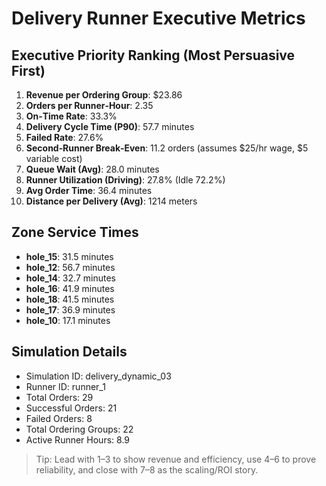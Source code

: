 # Delivery Runner Executive Metrics

## Executive Priority Ranking (Most Persuasive First)
1. **Revenue per Ordering Group**: $23.86
2. **Orders per Runner‑Hour**: 2.35
3. **On‑Time Rate**: 33.3%
4. **Delivery Cycle Time (P90)**: 57.7 minutes
5. **Failed Rate**: 27.6%
6. **Second‑Runner Break‑Even**: 11.2 orders (assumes $25/hr wage, $5 variable cost)
7. **Queue Wait (Avg)**: 28.0 minutes
8. **Runner Utilization (Driving)**: 27.8% (Idle 72.2%)
9. **Avg Order Time**: 36.4 minutes
10. **Distance per Delivery (Avg)**: 1214 meters

## Zone Service Times
- **hole_15**: 31.5 minutes
- **hole_12**: 56.7 minutes
- **hole_14**: 32.7 minutes
- **hole_16**: 41.9 minutes
- **hole_18**: 41.5 minutes
- **hole_17**: 36.9 minutes
- **hole_10**: 17.1 minutes


## Simulation Details
- Simulation ID: delivery_dynamic_03
- Runner ID: runner_1
- Total Orders: 29
- Successful Orders: 21
- Failed Orders: 8
- Total Ordering Groups: 22
- Active Runner Hours: 8.9

> Tip: Lead with 1–3 to show revenue and efficiency, use 4–6 to prove reliability, and close with 7–8 as the scaling/ROI story.
